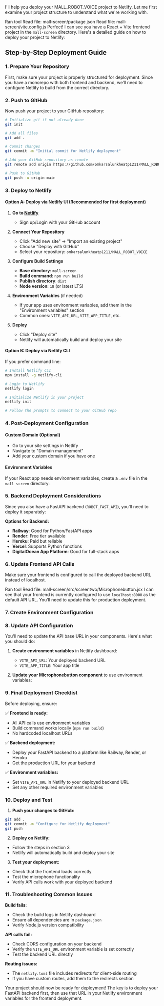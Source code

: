 I'll help you deploy your MALL_ROBOT_VOICE project to Netlify. Let me first examine your project structure to understand what we're working with.

Ran tool
Read file: mall-screen/package.json
Read file: mall-screen/vite.config.js
Perfect! I can see you have a React + Vite frontend project in the `mall-screen` directory. Here's a detailed guide on how to deploy your project to Netlify:

## Step-by-Step Deployment Guide

### 1. **Prepare Your Repository**

First, make sure your project is properly structured for deployment. Since you have a monorepo with both frontend and backend, we'll need to configure Netlify to build from the correct directory.

### 2. **Push to GitHub**

Now push your project to your GitHub repository:

```bash
# Initialize git if not already done
git init

# Add all files
git add .

# Commit changes
git commit -m "Initial commit for Netlify deployment"

# Add your GitHub repository as remote
git remote add origin https://github.com/omkarsalunkheatp1211/MALL_ROBOT_VOICE.git

# Push to GitHub
git push -u origin main
```

### 3. **Deploy to Netlify**

#### Option A: Deploy via Netlify UI (Recommended for first deployment)

1. **Go to [Netlify](https://app.netlify.com/)**
   - Sign up/Login with your GitHub account

2. **Connect Your Repository**
   - Click "Add new site" → "Import an existing project"
   - Choose "Deploy with GitHub"
   - Select your repository: `omkarsalunkheatp1211/MALL_ROBOT_VOICE`

3. **Configure Build Settings**
   - **Base directory**: `mall-screen`
   - **Build command**: `npm run build`
   - **Publish directory**: `dist`
   - **Node version**: `18` (or latest LTS)

4. **Environment Variables** (if needed)
   - If your app uses environment variables, add them in the "Environment variables" section
   - Common ones: `VITE_API_URL`, `VITE_APP_TITLE`, etc.

5. **Deploy**
   - Click "Deploy site"
   - Netlify will automatically build and deploy your site

#### Option B: Deploy via Netlify CLI

If you prefer command line:

```bash
# Install Netlify CLI
npm install -g netlify-cli

# Login to Netlify
netlify login

# Initialize Netlify in your project
netlify init

# Follow the prompts to connect to your GitHub repo
```

### 4. **Post-Deployment Configuration**

#### Custom Domain (Optional)
- Go to your site settings in Netlify
- Navigate to "Domain management"
- Add your custom domain if you have one

#### Environment Variables
If your React app needs environment variables, create a `.env` file in the `mall-screen` directory:

### 5. **Backend Deployment Considerations**

Since you also have a FastAPI backend (`ROBOT_FAST_API`), you'll need to deploy it separately:

**Options for Backend:**
- **Railway**: Good for Python/FastAPI apps
- **Render**: Free tier available
- **Heroku**: Paid but reliable
- **Vercel**: Supports Python functions
- **DigitalOcean App Platform**: Good for full-stack apps

### 6. **Update Frontend API Calls**

Make sure your frontend is configured to call the deployed backend URL instead of localhost.

Ran tool
Read file: mall-screen/src/screentwo/Microphonebutton.jsx
I can see that your frontend is currently configured to use `localhost:8000` as the default API URL. You'll need to update this for production deployment.

### 7. **Create Environment Configuration**

### 8. **Update API Configuration**

You'll need to update the API base URL in your components. Here's what you should do:

1. **Create environment variables** in Netlify dashboard:
   - `VITE_API_URL`: Your deployed backend URL
   - `VITE_APP_TITLE`: Your app title

2. **Update your Microphonebutton component** to use environment variables:

### 9. **Final Deployment Checklist**

Before deploying, ensure:

✅ **Frontend is ready:**
- All API calls use environment variables
- Build command works locally (`npm run build`)
- No hardcoded localhost URLs

✅ **Backend deployment:**
- Deploy your FastAPI backend to a platform like Railway, Render, or Heroku
- Get the production URL for your backend

✅ **Environment variables:**
- Set `VITE_API_URL` in Netlify to your deployed backend URL
- Set any other required environment variables

### 10. **Deploy and Test**

1. **Push your changes to GitHub:**
```bash
git add .
git commit -m "Configure for Netlify deployment"
git push
```

2. **Deploy on Netlify:**
- Follow the steps in section 3
- Netlify will automatically build and deploy your site

3. **Test your deployment:**
- Check that the frontend loads correctly
- Test the microphone functionality
- Verify API calls work with your deployed backend

### 11. **Troubleshooting Common Issues**

**Build fails:**
- Check the build logs in Netlify dashboard
- Ensure all dependencies are in `package.json`
- Verify Node.js version compatibility

**API calls fail:**
- Check CORS configuration on your backend
- Verify the `VITE_API_URL` environment variable is set correctly
- Test the backend URL directly

**Routing issues:**
- The `netlify.toml` file includes redirects for client-side routing
- If you have custom routes, add them to the redirects section

Your project should now be ready for deployment! The key is to deploy your FastAPI backend first, then use that URL in your Netlify environment variables for the frontend deployment.